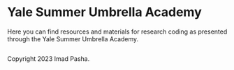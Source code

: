 # Yale Summer Umbrella Academy

Here you can find resources and materials for research coding as presented through the Yale Summer Umbrella Academy. 



```{tableofcontents}
```


Copyright 2023 Imad Pasha.
